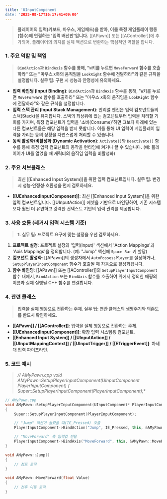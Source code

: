 ```yaml
---
title: 'UInputComponent
date: '2025-08-17T16:17:41+09:00'
---
```




> **플레이어의 입력(키보드, 마우스, 게임패드)을 받아, 이를 특정 게임플레이 행동(함수)에 연결하는 '입력 배선반'입니다.** [[APawn]] 또는 [[AController]]에 추가되어, 플레이어의 의지를 실제 액션으로 변환하는 핵심적인 역할을 합니다.

### **1. 주요 역할 및 책임**
> **`BindAction`과 `BindAxis` 함수를 통해, "`W`키를 누르면 `MoveForward` 함수를 호출하라" 또는 "마우스 `X`축의 움직임을 `LookRight` 함수에 전달하라"와 같은 규칙을 설정합니다. 실무 팁: 구현 시 성능과 안정성에 유의하세요.**
* **입력 바인딩 (Input Binding)**:
	`BindAction`과 `BindAxis` 함수를 통해, "`W`키를 누르면 `MoveForward` 함수를 호출하라" 또는 "마우스 `X`축의 움직임을 `LookRight` 함수에 전달하라"와 같은 규칙을 설정합니다.
* **입력 스택 관리 (Input Stack Management)**:
	언리얼 엔진은 입력 컴포넌트들의 스택(Stack)을 유지합니다. 스택의 최상위에 있는 컴포넌트부터 입력을 처리할 기회를 가지며, 특정 컴포넌트가 입력을 '소비(Consume)'하면 그보다 아래에 있는 다른 컴포넌트들은 해당 입력을 받지 못합니다. 이를 통해 UI 입력이 게임플레이 입력을 가리는 등의 상황을 자연스럽게 처리할 수 있습니다.
* **동적 활성화/비활성화 (Dynamic Activation)**:
	`Activate()`와 `Deactivate()` 함수를 통해 특정 입력 컴포넌트의 동작을 런타임에 켜거나 끌 수 있습니다. (예: 플레이어가 UI를 열었을 때 캐릭터의 움직임 입력을 비활성화)

### **2. 주요 서브클래스**
> **최신 [[Enhanced Input System]]을 위한 입력 컴포넌트입니다. 실무 팁: 변경 시 성능·안정성·호환성을 먼저 검토하세요.**
* **[[UEnhancedInputComponent]]**:
	최신 [[Enhanced Input System]]을 위한 입력 컴포넌트입니다. [[UInputAction]] 에셋을 기반으로 바인딩하여, 기존 시스템보다 훨씬 더 유연하고 강력한 컨텍스트 기반의 입력 관리를 제공합니다.

### **3. 사용 흐름 (레거시 입력 시스템 기준)**
> **1. 실무 팁: 프로젝트 요구에 맞는 설정을 우선 검토하세요.**
1.  **프로젝트 설정**:
	프로젝트 설정의 '입력(Input)' 섹션에서 'Action Mappings'과 'Axis Mappings'을 정의합니다. (예: "Jump" 액션에 `Space Bar` 키 할당)
2.  **컴포넌트 활성화**:
	[[APawn]]의 생성자에서 `AutoPossessPlayer`를 설정하거나, `SetupPlayerInputComponent` 함수가 호출될 때 자동으로 활성화됩니다.
3.  **함수 바인딩**:
	[[APawn]] 또는 [[AController]]의 `SetupPlayerInputComponent` 함수 내에서, `BindAction` 또는 `BindAxis` 함수를 호출하여 위에서 정의한 매핑의 이름과 실제 실행될 C++ 함수를 연결합니다.

### **4. 관련 클래스**
> **입력을 실제 행동으로 전환하는 주체. 실무 팁: 연관 클래스의 생명주기와 의존도를 반드시 확인하세요.**
* **[[APawn]] / [[AController]]**:
	입력을 실제 행동으로 전환하는 주체.
* **[[UEnhancedInputComponent]]**:
	확장 입력 시스템용 컴포넌트.
* **[[Enhanced Input System]] / [[UInputAction]] / [[UInputMappingContext]] / [[UInputTrigger]] / [[ETriggerEvent]]**:
	차세대 입력 파이프라인.

### **5. 코드 예시**
> **// AMyPawn.cpp void AMyPawn::SetupPlayerInputComponent(UInputComponent* PlayerInputComponent) { Super::SetupPlayerInputComponent(PlayerInputComponent);**
```cpp
// AMyPawn.cpp
void AMyPawn::SetupPlayerInputComponent(UInputComponent* PlayerInputComponent)
{
    Super::SetupPlayerInputComponent(PlayerInputComponent);

    // "Jump" 액션이 눌렸을 때(IE_Pressed) 호출
    PlayerInputComponent->BindAction("Jump", IE_Pressed, this, &AMyPawn::Jump);

    // "MoveForward" 축 입력값 전달
    PlayerInputComponent->BindAxis("MoveForward", this, &AMyPawn::MoveForward);
}

void AMyPawn::Jump()
{
    // 점프 로직
}

void AMyPawn::MoveForward(float Value)
{
    // 전후 이동 로직
}
```